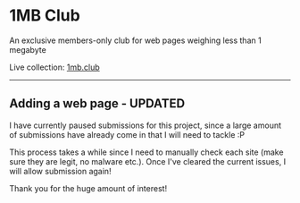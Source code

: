 # 1MB Club

An exclusive members-only club for web pages weighing less than 1 megabyte

Live collection: <a href="https://1mb.club">1mb.club</a>

---

## Adding a web page - UPDATED

I have currently paused submissions for this project, since a large amount of submissions have already come in that I will need to tackle :P

This process takes a while since I need to manually check each site (make sure they are legit, no malware etc.). Once I've cleared the current issues, I will allow submission again!

Thank you for the huge amount of interest!
